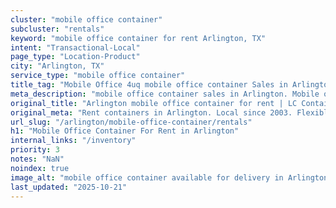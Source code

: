 ```yaml
---
cluster: "mobile office container"
subcluster: "rentals"
keyword: "mobile office container for rent Arlington, TX"
intent: "Transactional-Local"
page_type: "Location-Product"
city: "Arlington, TX"
service_type: "mobile office container"
title_tag: "Mobile Office 4uq mobile office container Sales in Arlington | LC Container"
meta_description: "mobile office container sales in Arlington. Mobile office containers for workspace solutions. Fast delivery, competitive pricing. Serving mobile office container area. Quote ID: BOU. Call (214) 524-4168 for your free quote today."
original_title: "Arlington mobile office container for rent | LC Container"
original_meta: "Rent containers in Arlington. Local since 2003. Flexible rental terms. Same-week delivery available. Get your free quote — call (214) 524-4168 today."
url_slug: "/arlington/mobile-office-container/rentals"
h1: "Mobile Office Container For Rent in Arlington"
internal_links: "/inventory"
priority: 3
notes: "NaN"
noindex: true
image_alt: "mobile office container available for delivery in Arlington"
last_updated: "2025-10-21"
---
```


<!-- TODO: Add unique city/inventory copy, images, and internal links here. -->
